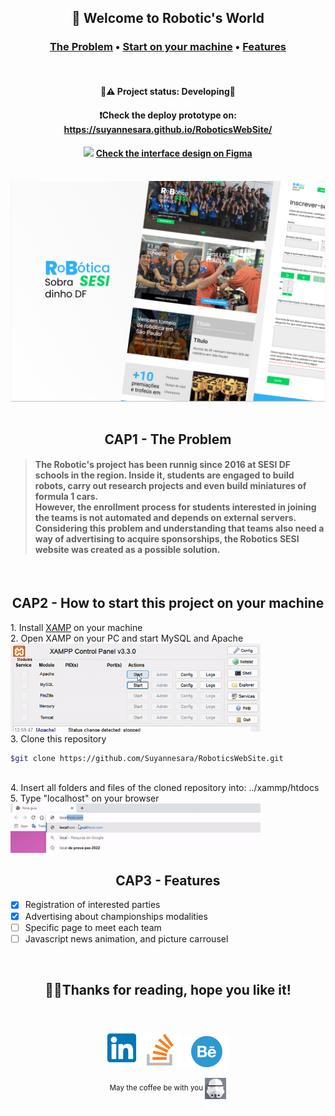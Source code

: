 <h2 align="center">🤖 Welcome to Robotic's World</h2>
<h3 align="center" >
  <a href="#the-problem">The Problem</a>  •
  <a href="#start-project">Start on your machine</a>  •
  <a href="#features">Features</a>
</h4> 
<br>
<h4 align="center">
 🚧⚠️ Project status: Developing🔨
</h4> 
<h4 align="center">
  ❗Check the deploy prototype on: <a href="https://suyannesara.github.io/RoboticsWebSite/">https://suyannesara.github.io/RoboticsWebSite/</a>
</h4>
<h4 align="center">
 <img width="10px" src="https://upload.wikimedia.org/wikipedia/commons/3/33/Figma-logo.svg"> <a href="https://www.figma.com/file/NvxG3VtXffKeZLrruVGzcn/PHPRoboticaWebSite?node-id=123%3A4">Check the interface design on Figma</a>
</h4><br>
<img align="center" src="Images/Capa.png"> <br> <br>


<h2 align="center" id="the-problem">CAP1 - The Problem</h2>

> <h4>The Robotic's project has been runnig since 2016 at SESI DF schools in the region. Inside it, students are engaged to build robots, carry out research projects and even build miniatures of formula 1 cars. <br>
> However, the enrollment process for students interested in joining the teams is not automated and depends on external servers. Considering this problem and understanding that teams also need a way of advertising to acquire sponsorships, the Robotics SESI website was created as a possible solution.</h4> 
<br>

<h2 align="center" id="start-project">CAP2 - How to start this project on your machine</h2>
  1. Install <a href="https://www.apachefriends.org/pt_br/index.html">XAMP</a> on your machine <br>
  2. Open XAMP on your PC and start MySQL and Apache <br> 
  <img width="400px" alt="Start servers" src="./Images/xampgif.gif">
  <br>
  3. Clone this repository

  ```bash 
  $git clone https://github.com/Suyannesara/RoboticsWebSite.git 
  ```
  <br>
4. Insert all folders and files of the cloned repository into: ../xammp/htdocs <br>
5. Type "localhost" on your browser <br> <img width="400px" alt="Start servers" src="./Images/localhostgif.gif">
    
<br>

<h2 align="center" id="features">CAP3 - Features</h2>

- [x] Registration of interested parties
- [x] Advertising about championships modalities
- [ ] Specific page to meet each team
- [ ] Javascript news animation, and picture carrousel

<br>
<h2 align="center">👩🏻Thanks for reading, hope you like it!</h2> <br>
<p align="center">
  <a target="_blank" href="https://www.linkedin.com/in/suyanne-miranda/"> <img src="./images/lkdinLogo.svg"></a> 
  <a target="_blank" href="https://stackoverflow.com/users/17331573/suyanne-miranda"> <img src="./images/StackOverflow.svg"></a> 
  <a target="_blank" href="https://www.behance.net/suyannesara"> <img src="./images/Behance.svg"> <br></a>
  <small>May the coffee be with you  <img src="images/wars.svg" align="center"></small> 
</p>


